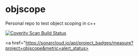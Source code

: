 # objscope
Personal repo to test object scoping in c++

<a href="https://scan.coverity.com/projects/fenriquez1-objscope">
  <img alt="Coverity Scan Build Status"
       src="https://scan.coverity.com/projects/15139/badge.svg"/>
</a>

<a href="https://sonarcloud.io/api/project_badges/measure?project=objscope&metric=alert_status></a>
